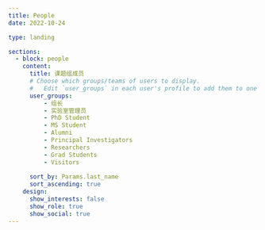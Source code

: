 ```yaml
---
title: People
date: 2022-10-24

type: landing

sections:
  - block: people
    content:
      title: 课题组成员
      # Choose which groups/teams of users to display.
      #   Edit `user_groups` in each user's profile to add them to one or more of these groups.
      user_groups:
          - 组长
          - 实验室管理员
          - PhD Student
          - MS Student
          - Alumni
          - Principal Investigators
          - Researchers
          - Grad Students
          - Visitors
          
      sort_by: Params.last_name
      sort_ascending: true
    design:
      show_interests: false
      show_role: true
      show_social: true
---
```

